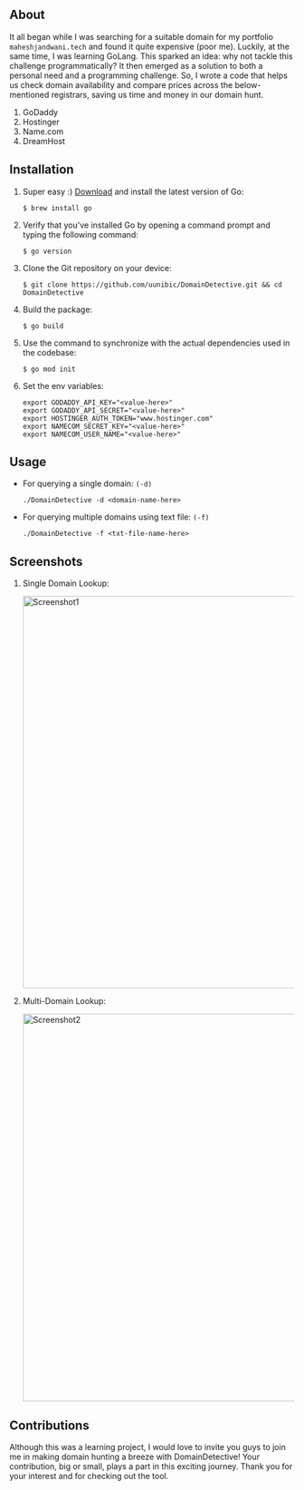 ## About

It all began while I was searching for a suitable domain for my portfolio `maheshjandwani.tech` and found it quite expensive (poor me). Luckily, at the same time, I was learning GoLang. This sparked an idea: why not tackle this challenge programmatically? It then emerged as a solution to both a personal need and a programming challenge. So, I wrote a code that helps us check domain availability and compare prices across the below-mentioned registrars, saving us time and money in our domain hunt.

1) GoDaddy
2) Hostinger
3) Name.com
4) DreamHost

## Installation

1. Super easy :) [Download](https://go.dev/doc/install) and install the latest version of Go:

   ```
   $ brew install go
   ```
2. Verify that you've installed Go by opening a command prompt and typing the following command:
   
   ```
   $ go version
   ```
3. Clone the Git repository on your device:

   ```
   $ git clone https://github.com/uunibic/DomainDetective.git && cd DomainDetective
   ```
4. Build the package:

   ```
   $ go build
   ```
5. Use the command to synchronize with the actual dependencies used in the codebase:

   ```
   $ go mod init
   ```
6. Set the env variables:

   ```
   export GODADDY_API_KEY="<value-here>"
   export GODADDY_API_SECRET="<value-here>"
   export HOSTINGER_AUTH_TOKEN="www.hostinger.com"
   export NAMECOM_SECRET_KEY="<value-here>"
   export NAMECOM_USER_NAME="<value-here>"
   ```

## Usage

- For querying a single domain: `(-d)`

  ```
  ./DomainDetective -d <domain-name-here>
  ```
- For querying multiple domains using text file: `(-f)`

  ```
  ./DomainDetective -f <txt-file-name-here>
  ```

## Screenshots

1. Single Domain Lookup:

   <img width="692" alt="Screenshot1" src="https://github.com/uunibic/DomainDetective/assets/64989501/b637dd82-a8ac-40d4-85ba-5695539bd563">

3. Multi-Domain Lookup:

   <img width="684" alt="Screenshot2" src="https://github.com/uunibic/DomainDetective/assets/64989501/1bfdd7f1-1131-41bd-8118-7c027448800a">

## Contributions

Although this was a learning project, I would love to invite you guys to join me in making domain hunting a breeze with DomainDetective! Your contribution, big or small, plays a part in this exciting journey. Thank you for your interest and for checking out the tool.
